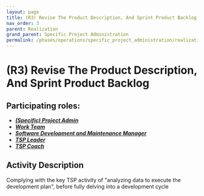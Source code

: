 ```yaml
---
layout: page
title: (R3) Revise The Product Description, And Sprint Product Backlog
nav_order: 3
parent: Realization
grand_parent: Specific Project Administration
permalink: /phases/operations/specific_project_administration/realization/r3/
---
```


# (R3) Revise The Product Description, And Sprint Product Backlog

## Participating roles:
* <a href="/roles/">_**(Specific) Project Admin**_</a>
* <a href="/roles/">_**Work Team**_</a>
* <a href="/roles/">_**Software Development and Maintenance Manager**_</a>
* <a href="/roles/">_**TSP Leader**_</a>
* <a href="/roles/">_**TSP Coach**_</a>

## Activity Description
Complying with the key TSP activity of "analyzing data to execute the development plan", before fully delving into a development cycle